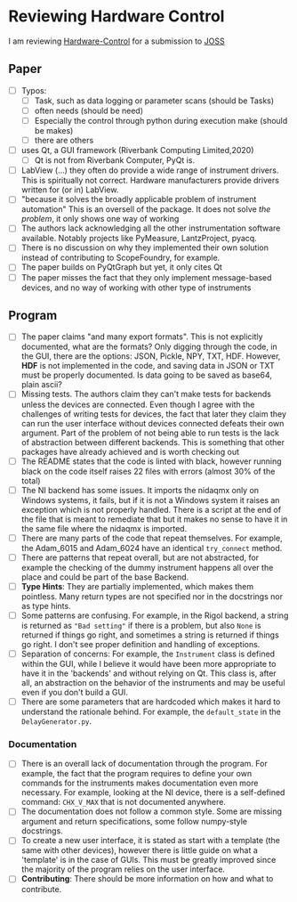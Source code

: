 # Reviewing Hardware Control
I am reviewing [Hardware-Control](https://bitbucket.org/berkeleylab/hardware-control/src/1.0.0/) for a submission to [JOSS](https://github.com/openjournals/joss-reviews/issues/2688)

## Paper
- [ ] Typos: 
    - [ ] Task, such as data logging or parameter scans (should be Tasks)
    - [ ] often needs (should be need)
    - [ ] Especially the control through python during execution make (should be makes)
    - [ ] there are others
- [ ] uses Qt, a GUI framework (Riverbank Computing Limited,2020)
    - [ ] Qt is not from Riverbank Computer, PyQt is. 
- [ ] LabView (...) they often do provide a wide range of instrument drivers. 
		This is spiritually not correct. Hardware manufacturers provide drivers written for (or in) LabView. 
- [ ]  "because it solves the broadly applicable problem of instrument automation"
		This is an oversell of the package. It does not solve *the problem*, it only shows one way of working
- [ ] The authors lack acknowledging all the other instrumentation software available. Notably projects like PyMeasure, LantzProject, pyacq.
- [ ] There is no discussion on why they implemented their own solution instead of contributing to ScopeFoundry, for example.
- [ ] The paper builds on PyQtGraph but yet, it only cites Qt
- [ ] The paper misses the fact that they only implement message-based devices, and no way of working with other type of instruments
## Program
- [ ] The paper claims "and many export formats". This is not explicitly documented, what are the formats? Only digging through the code, in the GUI, there are the options: JSON, Pickle, NPY, TXT, HDF. However, **HDF** is not implemented in the code, and saving data in JSON or TXT must be properly documented. Is data going to be saved as base64, plain ascii?
- [ ] Missing tests. The authors claim they can't make tests for backends unless the devices are connected. Even though I agree with the challenges of writing tests for devices, the fact that later they claim they can run the user interface without devices connected defeats their own argument. Part of the problem of not being able to run tests is the lack of abstraction between different backends. This is something that other packages have already achieved and is worth checking out
- [ ] The README states that the code is linted with black, however running black on the code itself raises 22 files with errors (almost 30% of the total)
- [ ] The NI backend has some issues. It imports the nidaqmx only on Windows systems, it fails, but if it is not a Windows system it raises an exception which is not properly handled. There is a script at the end of the file that is meant to remediate that but it makes no sense to have it in the same file where the nidaqmx is imported. 
- [ ] There are many parts of the code that repeat themselves. For example, the Adam_6015 and Adam_6024 have an identical ``try_connect`` method.
- [ ] There are patterns that repeat overall, but are not abstracted, for example the checking of the dummy instrument happens all over the place and could be part of the base Backend. 
- [ ] **Type Hints**: They are partially implemented, which makes them pointless. Many return types are not specified nor in the docstrings nor as type hints.  
- [ ] Some patterns are confusing. For example, in the Rigol backend, a string is returned as ``"Bad setting"`` if there is a problem, but also ``None`` is returned if things go right, and sometimes a string is returned if things go right. I don't see proper definition and handling of exceptions.
- [ ] Separation of concerns: For example, the ``Instrument`` class is defined within the GUI, while I believe it would have been more appropriate to have it in the 'backends' and without relying on Qt. This class is, after all, an abstraction on the behavior of the instruments and may be useful even if you don't build a GUI. 
- [ ] There are some parameters that are hardcoded which makes it hard to understand the rationale behind. For example, the ``default_state`` in the ``DelayGenerator.py``. 
### Documentation
- [ ] There is an overall lack of documentation through the program. For example, the fact that the program requires to define your own commands for the instruments makes documentation even more necessary. For example, looking at the NI device, there is a self-defined command: ``CHX_V_MAX`` that is not documented anywhere. 
- [ ] The documentation does not follow a common style. Some are missing argument and return specifications, some follow numpy-style docstrings. 
- [ ] To create a new user interface, it is stated as start with a template (the same with other devices), however there is little guide on what a 'template' is in the case of GUIs. This must be greatly improved since the majority of the program relies on the user interface.
- [ ] **Contributing**: There should be more information on how and what to contribute.
